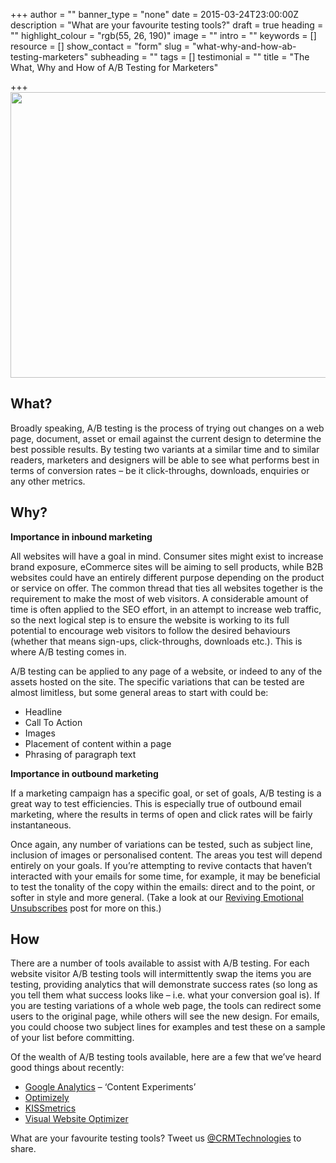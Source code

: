 +++
author = ""
banner_type = "none"
date = 2015-03-24T23:00:00Z
description = "What are your favourite testing tools?"
draft = true
heading = ""
highlight_colour = "rgb(55, 26, 190)"
image = ""
intro = ""
keywords = []
resource = []
show_contact = "form"
slug = "what-why-and-how-ab-testing-marketers"
subheading = ""
tags = []
testimonial = ""
title = "The What, Why and How of A/B Testing for Marketers"

+++
<img style="display: block; margin-left: auto; margin-right: auto;" src="https://crmtdigital.com/sites/default/files/origin_3180576600_0.jpg" alt="" width="640" height="457">

## What?

Broadly speaking, A/B testing is the process of trying out changes on a web page, document, asset or email against the current design to determine the best possible results. By testing two variants at a similar time and to similar readers, marketers and designers will be able to see what performs best in terms of conversion rates – be it click-throughs, downloads, enquiries or any other metrics.

## Why?

**Importance in inbound marketing**

All websites will have a goal in mind. Consumer sites might exist to increase brand exposure, eCommerce sites will be aiming to sell products, while B2B websites could have an entirely different purpose depending on the product or service on offer. The common thread that ties all websites together is the requirement to make the most of web visitors. A considerable amount of time is often applied to the SEO effort, in an attempt to increase web traffic, so the next logical step is to ensure the website is working to its full potential to encourage web visitors to follow the desired behaviours (whether that means sign-ups, click-throughs, downloads etc.). This is where A/B testing comes in.

A/B testing can be applied to any page of a website, or indeed to any of the assets hosted on the site. The specific variations that can be tested are almost limitless, but some general areas to start with could be:

* Headline
* Call To Action
* Images
* Placement of content within a page
* Phrasing of paragraph text

**Importance in outbound marketing**

If a marketing campaign has a specific goal, or set of goals, A/B testing is a great way to test efficiencies. This is especially true of outbound email marketing, where the results in terms of open and click rates will be fairly instantaneous.

Once again, any number of variations can be tested, such as subject line, inclusion of images or personalised content. The areas you test will depend entirely on your goals. If you’re attempting to revive contacts that haven’t interacted with your emails for some time, for example, it may be beneficial to test the tonality of the copy within the emails: direct and to the point, or softer in style and more general. (Take a look at our [Reviving Emotional Unsubscribes](https://www.crmtechnologies.com/blog/2013/03/21/waking-the-dead-reviving-emotional-unsubscribes/) post for more on this.)

## How

There are a number of tools available to assist with A/B testing. For each website visitor A/B testing tools will intermittently swap the items you are testing, providing analytics that will demonstrate success rates (so long as you tell them what success looks like – i.e. what your conversion goal is). If you are testing variations of a whole web page, the tools can redirect some users to the original page, while others will see the new design. For emails, you could choose two subject lines for examples and test these on a sample of your list before committing.

Of the wealth of A/B testing tools available, here are a few that we’ve heard good things about recently:

* [Google Analytics](http://www.google.com/analytics/) – ‘Content Experiments’
* [Optimizely](https://www.optimizely.com/)
* [KISSmetrics](https://www.kissmetrics.com/)
* [Visual Website Optimizer](http://visualwebsiteoptimizer.com/)

What are your favourite testing tools? Tweet us [@CRMTechnologies](https://twitter.com/CRMTechnologies) to share.